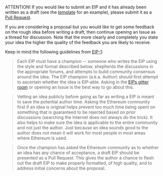 ATTENTION! If you would like to submit an EIP and it has already been written as a draft (see the [template](https://github.com/ethereum/EIPs/blob/master/eip-X.md) for an example), please submit it as a [Pull Request](https://github.com/ethereum/EIPs/pulls).

If you are considering a proposal but you would like to get some feedback on the rough idea before writing a draft, then continue opening an Issue as a thread for discussion. Note that the more clearly and completely you state your idea the higher the quality of the feedback you are likely to receive.

Keep in mind the following guidelines from [EIP-1](https://github.com/ethereum/EIPs/blob/master/EIPS/eip-1.mediawiki):

> Each EIP must have a champion -- someone who writes the EIP using the style and format described below, shepherds the discussions in the appropriate forums, and attempts to build community consensus around the idea. The EIP champion (a.k.a. Author) should first attempt to ascertain whether the idea is EIP-able. Asking in the [EIPs gitter room](https://gitter.im/ethereum/EIPs) or opening an Issue is the best way to go about this.

> Vetting an idea publicly before going as far as writing a EIP is meant to save the potential author time. Asking the Ethereum community first if an idea is original helps prevent too much time being spent on something that is guaranteed to be rejected based on prior discussions (searching the Internet does not always do the trick). It also helps to make sure the idea is applicable to the entire community and not just the author. Just because an idea sounds good to the author does not mean it will work for most people in most areas where Ethereum is used.

> Once the champion has asked the Ethereum community as to whether an idea has any chance of acceptance, a draft EIP should be presented as a Pull Request. This gives the author a chance to flesh out the draft EIP to make properly formatted, of high quality, and to address initial concerns about the proposal.

